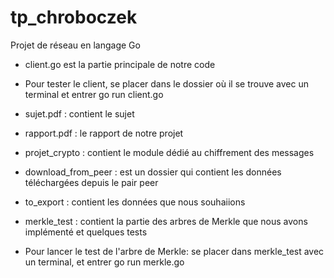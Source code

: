# tp_chroboczek
Projet de réseau en langage Go

* client.go est la partie principale de notre code 
* Pour tester le client, se placer dans le dossier où il se trouve avec un terminal et entrer go run client.go

* sujet.pdf : contient le sujet
* rapport.pdf : le rapport de notre projet
* projet_crypto : contient le module dédié au chiffrement des messages
* download_from_peer : est un dossier qui contient les données téléchargées depuis le pair peer


* to_export : contient les données que nous souhaiions
* merkle_test : contient la partie des arbres de Merkle que nous avons implémenté et quelques tests
* Pour lancer le test de l'arbre de Merkle: se placer dans merkle_test avec un terminal, et entrer go run merkle.go

